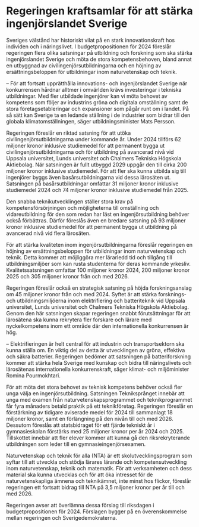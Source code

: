 # Regeringen kraftsamlar för att stärka ingenjörslandet Sverige

Sveriges välstånd har historiskt vilat på en stark innovationskraft hos individen och i näringslivet. I budgetpropositionen för 2024 föreslår regeringen flera olika satsningar på utbildning och forskning som ska stärka ingenjörslandet Sverige och möta de stora kompetensbehoven, bland annat en utbyggnad av civilingenjörsutbildningarna och en höjning av ersättningsbeloppen för utbildningar inom naturvetenskap och teknik.

– För att fortsatt upprätthålla innovations- och ingenjörslandet Sverige när konkurrensen hårdnar alltmer i omvärlden krävs investeringar i tekniska utbildningar. Med fler utbildade ingenjörer kan vi möta behovet av kompetens som följer av industrins gröna och digitala omställning samt de stora företagsetableringar och expansioner som pågår runt om i landet. På så sätt kan Sverige ta en ledande ställning i de industrier som bidrar till den globala klimatomställningen, säger utbildningsminister Mats Persson.

Regeringen föreslår en riktad satsning för att utöka civilingenjörsutbildningarna under kommande år. Under 2024 tillförs 62 miljoner kronor inklusive studiemedel för att permanent bygga ut civilingenjörsutbildningarna och för utbildning på avancerad nivå vid Uppsala universitet, Lunds universitet och Chalmers Tekniska Högskola Aktiebolag. När satsningen är fullt utbyggd 2029 uppgår den till cirka 200 miljoner kronor inklusive studiemedel. För att fler ska kunna utbilda sig till ingenjörer byggs även basårsutbildningarna vid dessa lärosäten ut. Satsningen på basårsutbildningar omfattar 31 miljoner kronor inklusive studiemedel 2024 och 74 miljoner kronor inklusive studiemedel från 2025.

Den snabba teknikutvecklingen ställer stora krav på kompetensförsörjningen och möjligheterna till omställning och vidareutbildning för den som redan har läst en ingenjörsutbildning behöver också förbättras. Därför föreslås även en bredare satsning på 93 miljoner kronor inklusive studiemedel för att permanent bygga ut utbildning på avancerad nivå vid flera lärosäten.

För att stärka kvaliteten inom ingenjörsutbildningarna föreslår regeringen en höjning av ersättningsbeloppen för utbildningar inom naturvetenskap och teknik. Detta kommer att möjliggöra mer lärarledd tid och tillgång till utbildningsmiljöer som kan rusta studenterna för deras kommande yrkesliv. Kvalitetssatsningen omfattar 100 miljoner kronor 2024, 200 miljoner kronor 2025 och 305 miljoner kronor från och med 2026.

Regeringen föreslår också en strategisk satsning på höjda forskningsanslag om 45 miljoner kronor från och med 2024. Syftet är att stärka forsknings- och utbildningsmiljöerna inom elektrifiering och batteriteknik vid Uppsala universitet, Lunds universitet och Chalmers Tekniska Högskola Aktiebolag. Genom den här satsningen skapar regeringen snabbt förutsättningar för att lärosätena ska kunna rekrytera fler forskare och lärare med nyckelkompetens inom ett område där den internationella konkurrensen är hög.

– Elektrifieringen är helt central för att industrin och transportsektorn ska kunna ställa om. En viktig del av detta är utvecklingen av gröna, effektiva och säkra batterier. Regeringen bedömer att satsningen på batteriforskning kommer att stärka hela Sverige med kunskap och bidra till näringslivets och lärosätenas internationella konkurrenskraft, säger klimat- och miljöminister Romina Pourmokhtari.

För att möta det stora behovet av teknisk kompetens behöver också fler unga välja en ingenjörsutbildning. Satsningen Tekniksprånget innebär att unga med examen från naturvetenskapsprogrammet och teknikprogrammet får fyra månaders betald praktik på ett teknikföretag. Regeringen föreslår en förstärkning av tidigare aviserade medel för 2024 till sammanlagt 18 miljoner kronor, samt en förlängning på den nivån till och med 2026. Dessutom föreslås att statsbidraget för ett fjärde tekniskt år i gymnasieskolan förstärks med 25 miljoner kronor per år 2024 och 2025. Tillskottet innebär att fler elever kommer att kunna gå den riksrekryterande utbildningen som leder till en gymnasieingenjörsexamen.

Naturvetenskap och teknik för alla (NTA) är ett skolutvecklingsprogram som syftar till att utveckla och stödja lärares lärande och kompetensutveckling inom naturvetenskap, teknik och matematik. För att verksamheten och dess material ska kunna utvecklas och för att öka intresset för de naturvetenskapliga ämnena och teknikämnet, inte minst hos flickor, föreslår regeringen ett fortsatt bidrag till NTA på 3,5 miljoner kronor per år till och med 2026.

Regeringen avser att överlämna dessa förslag till riksdagen i budgetpropositionen för 2024. Förslagen bygger på en överenskommelse mellan regeringen och Sverigedemokraterna.
